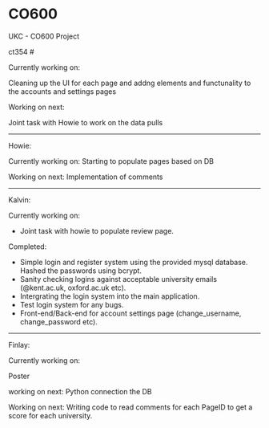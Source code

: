 # CO600
UKC - CO600 Project 


ct354 # 

Currently working on:

Cleaning up the UI for each page and addng elements and functunality to the accounts and settings pages 

Working on next:

Joint task with Howie to work on the data pulls  

***************************************************************************************************************************************
Howie:

Currently working on:
Starting to populate pages based on DB


Working on next:
Implementation of comments
***************************************************************************************************************************************
Kalvin:

Currently working on:
- Joint task with howie to populate review page.

Completed: 
- Simple login and register system using the provided mysql database. Hashed the passwords using bcrypt.
- Sanity checking logins against acceptable university emails (@kent.ac.uk, oxford.ac.uk etc).
- Intergrating the login system into the main application.
- Test login system for any bugs.
- Front-end/Back-end for account settings page (change_username, change_password etc).
***************************************************************************************************************************************
Finlay:

Currently working on: 

Poster 

working on next: Python connection the DB 


Working on next: Writing code to read comments for each PageID to get a score for each university. 


